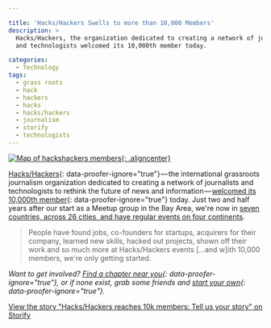 ```yaml
---

title: 'Hacks/Hackers Swells to more than 10,000 Members'
description: >
  Hacks/Hackers, the organization dedicated to creating a network of journalists
  and technologists welcomed its 10,000th member today.

categories:
  - Technology
tags:
  - grass roots
  - hack
  - hackers
  - hacks
  - hacks/hackers
  - journalism
  - storify
  - technologists
---
```


[![Map of hackshackers members](http://ben.balter.com/wp-content/uploads/2012/04/hacks-hackers-10k.png){: .aligncenter}](http://ben.balter.com/wp-content/uploads/2012/04/hacks-hackers-10k.png)

[Hacks/Hackers](http://hackshackers.com/){: data-proofer-ignore="true"} — the international grassroots journalism organization dedicated to creating a network of journalists and technologists to rethink the future of news and information — [welcomed its 10,000th member](http://hackshackers.com/blog/2012/04/19/hackshackers-passes-10k-members-worldwide/){: data-proofer-ignore="true"} today. Just two and half years after our start as a Meetup group in the Bay Area, we're now in [seven countries, across 26 cities, and have regular events on four continents](http://hackshackers.meetup.com/).

> People have found jobs, co-founders for startups, acquirers for their company, learned new skills, hacked out projects, shown off their work and so much more at Hacks/Hackers events \[...and w]ith 10,000 members, we're only getting started.

*Want to get involved? [Find a chapter near you](http://hackshackers.com/chapters/){: data-proofer-ignore="true"}, or if none exist, grab some friends and [start your own](http://hackshackers.com/resources/join/){: data-proofer-ignore="true"}.*

[View the story "Hacks/Hackers reaches 10k members: Tell us your story" on Storify](http://storify.com/burtherman/hacks-hackers-reaches-10k-members-tell-us-your-sto.html)
